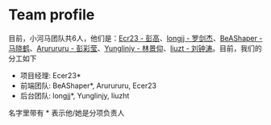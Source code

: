# Team profile

目前，小河马团队共6人，他们是：[Ecr23 - 彭高]()、[longjj - 罗剑杰]()、[BeAShaper - 马晓鹤]()、[Arurururu - 彭彩莹]()、[Yunglinjy - 林景仰]()、[liuzt - 刘钟涛]()。目前，我们的分工如下

- 项目经理: Ecer23*
- 前端团队: BeAShaper*, Arurururu, Ecer23
- 后台团队: longjj*, Yunglinjy, liuzht

名字里带有 * 表示他/她是分项负责人